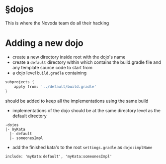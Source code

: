 §dojos
=====

This is where the Novoda team do all their hacking

# Adding a new dojo

- create a new directory inside root with the dojo's name
- create a `default` directory within which contains the build.gradle file and any template source code to start from
- a dojo level `build.gradle` containing 

```groovy
subprojects {
	apply from: '../default/build.gradle'
}
```
should be added to keep all the implementations using the same build

- implementations of the dojo should be at the same directory level as the default directory
 
```
-dojos
|- myKata
  |- default
  |- someonesImpl
```

- add the finished kata's to the root `settings.gradle` as `dojo:implName`

```
include: 'myKata:default', 'myKata:someonesImpl'
```
